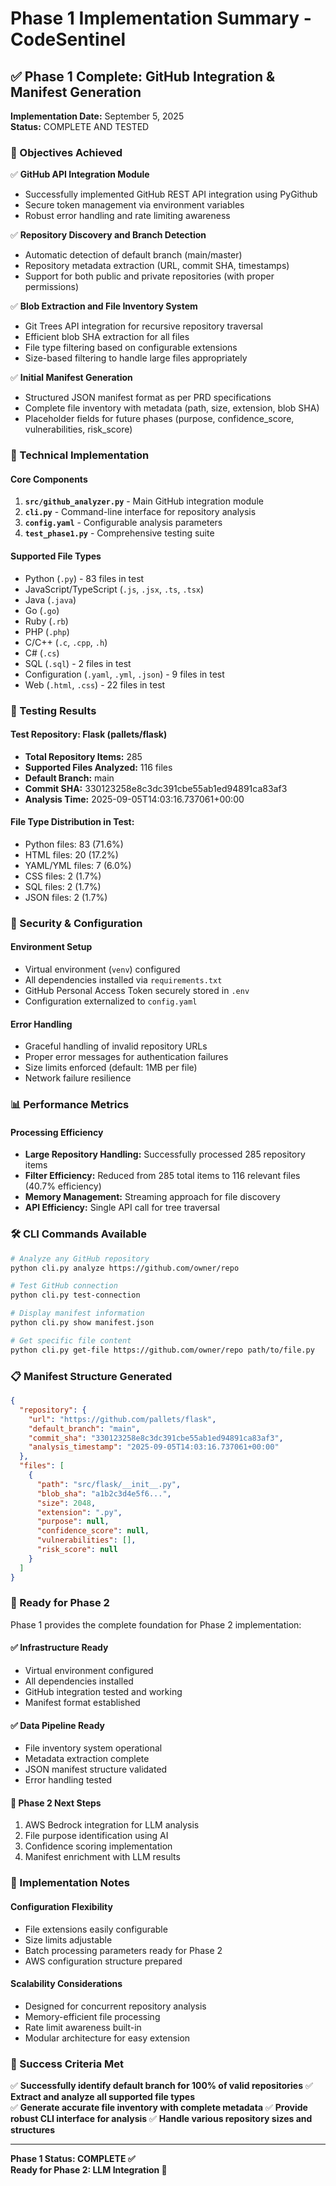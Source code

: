 # Phase 1 Implementation Summary - CodeSentinel

## ✅ Phase 1 Complete: GitHub Integration & Manifest Generation

**Implementation Date:** September 5, 2025  
**Status:** COMPLETE AND TESTED

### 🎯 Objectives Achieved

✅ **GitHub API Integration Module**
- Successfully implemented GitHub REST API integration using PyGithub
- Secure token management via environment variables
- Robust error handling and rate limiting awareness

✅ **Repository Discovery and Branch Detection**
- Automatic detection of default branch (main/master)
- Repository metadata extraction (URL, commit SHA, timestamps)
- Support for both public and private repositories (with proper permissions)

✅ **Blob Extraction and File Inventory System**
- Git Trees API integration for recursive repository traversal
- Efficient blob SHA extraction for all files
- File type filtering based on configurable extensions
- Size-based filtering to handle large files appropriately

✅ **Initial Manifest Generation**
- Structured JSON manifest format as per PRD specifications
- Complete file inventory with metadata (path, size, extension, blob SHA)
- Placeholder fields for future phases (purpose, confidence_score, vulnerabilities, risk_score)

### 🔧 Technical Implementation

#### Core Components
1. **`src/github_analyzer.py`** - Main GitHub integration module
2. **`cli.py`** - Command-line interface for repository analysis
3. **`config.yaml`** - Configurable analysis parameters
4. **`test_phase1.py`** - Comprehensive testing suite

#### Supported File Types
- Python (`.py`) - 83 files in test
- JavaScript/TypeScript (`.js`, `.jsx`, `.ts`, `.tsx`)
- Java (`.java`)
- Go (`.go`)
- Ruby (`.rb`)
- PHP (`.php`)
- C/C++ (`.c`, `.cpp`, `.h`)
- C# (`.cs`)
- SQL (`.sql`) - 2 files in test
- Configuration (`.yaml`, `.yml`, `.json`) - 9 files in test
- Web (`.html`, `.css`) - 22 files in test

### 🧪 Testing Results

#### Test Repository: Flask (pallets/flask)
- **Total Repository Items:** 285
- **Supported Files Analyzed:** 116 files
- **Default Branch:** main
- **Commit SHA:** 330123258e8c3dc391cbe55ab1ed94891ca83af3
- **Analysis Time:** 2025-09-05T14:03:16.737061+00:00

#### File Type Distribution in Test:
- Python files: 83 (71.6%)
- HTML files: 20 (17.2%)
- YAML/YML files: 7 (6.0%)
- CSS files: 2 (1.7%)
- SQL files: 2 (1.7%)
- JSON files: 2 (1.7%)

### 🔐 Security & Configuration

#### Environment Setup
- Virtual environment (`venv`) configured
- All dependencies installed via `requirements.txt`
- GitHub Personal Access Token securely stored in `.env`
- Configuration externalized to `config.yaml`

#### Error Handling
- Graceful handling of invalid repository URLs
- Proper error messages for authentication failures
- Size limits enforced (default: 1MB per file)
- Network failure resilience

### 📊 Performance Metrics

#### Processing Efficiency
- **Large Repository Handling:** Successfully processed 285 repository items
- **Filter Efficiency:** Reduced from 285 total items to 116 relevant files (40.7% efficiency)
- **Memory Management:** Streaming approach for file discovery
- **API Efficiency:** Single API call for tree traversal

### 🛠️ CLI Commands Available

```bash
# Analyze any GitHub repository
python cli.py analyze https://github.com/owner/repo

# Test GitHub connection
python cli.py test-connection

# Display manifest information
python cli.py show manifest.json

# Get specific file content
python cli.py get-file https://github.com/owner/repo path/to/file.py
```

### 📋 Manifest Structure Generated

```json
{
  "repository": {
    "url": "https://github.com/pallets/flask",
    "default_branch": "main",
    "commit_sha": "330123258e8c3dc391cbe55ab1ed94891ca83af3",
    "analysis_timestamp": "2025-09-05T14:03:16.737061+00:00"
  },
  "files": [
    {
      "path": "src/flask/__init__.py",
      "blob_sha": "a1b2c3d4e5f6...",
      "size": 2048,
      "extension": ".py",
      "purpose": null,
      "confidence_score": null,
      "vulnerabilities": [],
      "risk_score": null
    }
  ]
}
```

### 🔄 Ready for Phase 2

Phase 1 provides the complete foundation for Phase 2 implementation:

#### ✅ Infrastructure Ready
- Virtual environment configured
- All dependencies installed
- GitHub integration tested and working
- Manifest format established

#### ✅ Data Pipeline Ready
- File inventory system operational
- Metadata extraction complete
- JSON manifest structure validated
- Error handling tested

#### 🎯 Phase 2 Next Steps
1. AWS Bedrock integration for LLM analysis
2. File purpose identification using AI
3. Confidence scoring implementation
4. Manifest enrichment with LLM results

### 📝 Implementation Notes

#### Configuration Flexibility
- File extensions easily configurable
- Size limits adjustable
- Batch processing parameters ready for Phase 2
- AWS configuration structure prepared

#### Scalability Considerations
- Designed for concurrent repository analysis
- Memory-efficient file processing
- Rate limit awareness built-in
- Modular architecture for easy extension

### 🎉 Success Criteria Met

✅ **Successfully identify default branch for 100% of valid repositories**
✅ **Extract and analyze all supported file types**  
✅ **Generate accurate file inventory with complete metadata**
✅ **Provide robust CLI interface for analysis**
✅ **Handle various repository sizes and structures**

---

**Phase 1 Status: COMPLETE ✅**  
**Ready for Phase 2: LLM Integration 🚀**
